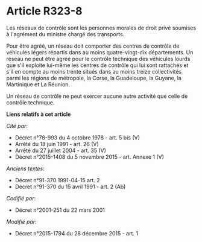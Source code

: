 # Article R323-8

Les réseaux de contrôle sont les personnes morales de droit privé soumises à l'agrément du ministre chargé des transports.

Pour être agréé, un réseau doit comporter des centres de contrôle de véhicules légers répartis dans au moins quatre-vingt-dix
départements. Un réseau ne peut être agréé pour le contrôle technique des véhicules lourds que s'il exploite lui-même les
centres de contrôle qui lui sont rattachés et s'il en compte au moins trente situés dans au moins treize collectivités parmi
les régions de métropole, la Corse, la Guadeloupe, la Guyane, la Martinique et La Réunion. 

Un réseau de contrôle ne peut exercer aucune autre activité que celle de contrôle technique.

**Liens relatifs à cet article**

_Cité par_:

  - Décret n°78-993 du 4 octobre 1978 - art. 5 bis (V)
  - Arrêté du 18 juin 1991 - art. 26 (V)
  - Arrêté du 27 juillet 2004 - art. 35 (V)
  - Décret n°2015-1408 du 5 novembre 2015 - art. Annexe 1 (V)

_Anciens textes_:

  - Décret n°91-370 1991-04-15 art. 2
  - Décret n°91-370 du 15 avril 1991 - art. 2 (Ab)

_Codifié par_:

  - Décret n°2001-251 du 22 mars 2001

_Modifié par_:

  - Décret n°2015-1794 du 28 décembre 2015 - art. 1
